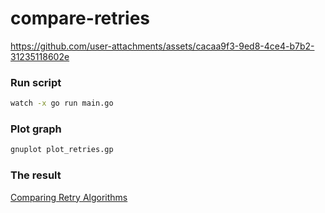 # compare-retries
https://github.com/user-attachments/assets/cacaa9f3-9ed8-4ce4-b7b2-31235118602e



### Run script
```bash
watch -x go run main.go
```

### Plot graph
```bash 
gnuplot plot_retries.gp 
```

### The result 
[Comparing Retry Algorithms](./retries_plot.png)
